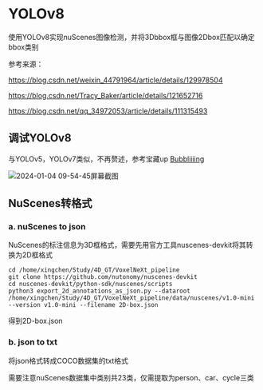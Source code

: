 # YOLOv8
使用YOLOv8实现nuScenes图像检测，并将3Dbbox框与图像2Dbox匹配以确定bbox类别

参考来源：

https://blog.csdn.net/weixin_44791964/article/details/129978504

https://blog.csdn.net/Tracy_Baker/article/details/121652716

https://blog.csdn.net/qq_34972053/article/details/111315493

## 调试YOLOv8
与YOLOv5，YOLOv7类似，不再赘述，参考宝藏up [Bubbliiiing](https://blog.csdn.net/weixin_44791964/article/details/129978504)

![2024-01-04 09-54-45屏幕截图](https://github.com/xingchenshanyao/VoxelNeXt/assets/116085226/c94ed43a-40dc-4184-aa62-f1d349b9791d)

## NuScenes转格式
### a. nuScenes to json
NuScenes的标注信息为3D框格式，需要先用官方工具nuscenes-devkit将其转换为2D框格式
```
cd /home/xingchen/Study/4D_GT/VoxelNeXt_pipeline
git clone https://github.com/nutonomy/nuscenes-devkit
cd nuscenes-devkit/python-sdk/nuscenes/scripts
python3 export_2d_annotations_as_json.py --dataroot /home/xingchen/Study/4D_GT/VoxelNeXt_pipeline/data/nuscenes/v1.0-mini --version v1.0-mini --filename 2D-box.json
```
得到2D-box.json

### b. json to txt
将json格式转成COCO数据集的txt格式

需要注意nuScenes数据集中类别共23类，仅需提取为person、car、cycle三类

